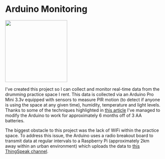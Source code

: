 # Arduino Monitoring

<image src="./ArduinoMonitoring.jpg" width="200px">

I've created this project so I can collect and monitor real-time data from the drumming practice space I rent. This data is collected via an Arduino Pro Mini 3.3v equipped with sensors to measure PIR motion (to detect if anyone is using the space at any given time), humidity, temperature and light levels. Thanks to some of the techniques highlighted in <a href="https://diyi0t.com/arduino-reduce-power-consumption/#elementor-toc__heading-anchor-9" target="_blank">this article</a> I've managed to modify the Arduino to work for approximately 6 months off of 3 AA batteries.

The biggest obstacle to this project was the lack of WiFi within the practice space. To address this issue, the Arduino uses a radio breakout board to transmit data at regular intervals to a Raspberry Pi (approximately 2km away within an urban environment) which uploads the data to <a href="https://thingspeak.com/channels/1640336" target="_blank">this ThingSpeak channel</a>.
